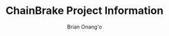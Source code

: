 ---
classes: wide
permalink: /chainbrake/project
title: ChainBrake Project Information
description: The current project makes readily available in one place and in a more useable form a database of all the Sabbath School Lessons from the year 1888 to the present time, with the exception of the ones that everyone will admit that they were so corrupted that they would do the reader more positive injury than they would benefit him. Here is yet another ambitious project carried out after the manner of Advent Hymnals and Christian Temperancefor the benefit of those who would benefit from the experiences of those who have gone on before us - our fathers, our grandfathers down to the earliest generation of the adventists who rose out of the great disappointment in 1844 to form that church which is in prophecy identified as the the remnant of her seed, the church of Philadelphia.  
keywords: Sabbath School Lessons, old sabbath school lessons, sabbath school lessons archive
author: Brian Onang'o
toc: true
---